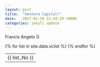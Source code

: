 ```yaml
---
layout: post
title:  "Venture Capital!"
date:   2017-01-20 22:54:29 +0800
categories: jekyll update
---
```


Francis Angelo G

<table>
{% for list in site.data.vclist %}
  <tr>
   <td>
        {{ list.,No }}
    </td>
  </tr>
{% endfor %}
</table>
